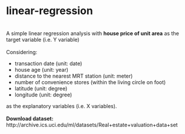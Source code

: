 # linear-regression

<br>
A simple linear regression analysis with <b>house price of unit area</b> as the target variable (i.e. Y variable) 
<br>
<br>
Considering:
<ul>
<li> transaction date (unit: date)
<li> house age (unit: year)
<li> distance to the nearest MRT station (unit: meter)
<li> number of convenience stores (within the living circle on foot)
<li> latitude (unit: degree)
<li> longitude (unit: degree)
</ul>
as the explanatory variables (i.e. X variables).
<br>
<br>
<b>Download dataset:</b> http://archive.ics.uci.edu/ml/datasets/Real+estate+valuation+data+set
